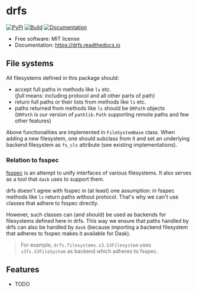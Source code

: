# drfs
[![PyPI](https://img.shields.io/pypi/v/drfs.svg)](https://pypi.python.org/pypi/drfs)
[![Build](https://img.shields.io/travis/datarevenue-berlin/drfs.svg)](https://travis-ci.org/datarevenue-berlin/drfs)
[![Documentation](https://readthedocs.org/projects/drfs/badge/?version=latest)](https://drfs.readthedocs.io/en/latest/?badge=latest)

* Free software: MIT license
* Documentation: https://drfs.readthedocs.io

## File systems

All filesystems defined in this package should:
- accept full paths in methods like `ls` etc.  
  (_full_ means: including protocol and all other parts of path)
- return full paths or their lists from methods like `ls` etc.
- paths returned from methods like `ls`  should be `DRPath` objects  
  (`DRPath` is our version of `pathlib.Path` supporting remote paths 
  and few other features)

Above functionalities are implemented in `FileSystemBase` class. When adding
a new filesystem, one should subclass from it and set an underlying backend
filesystem as `fs_cls` attribute (see existing implementations).

### Relation to fsspec
[fsspec](https://filesystem-spec.readthedocs.io/en/latest/?badge=latest) 
is an attempt to unify interfaces of various filesystems. It also serves 
as a tool that `dask` uses to support them.

drfs doesn't agree with fsspec in (at least) one assumption: in fsspec 
methods like `ls` return paths without protocol. That's why we can't use 
classes that adhere to fsspec directly.

However, such classes can (and should) be used as backends for filesystems 
defined here in drfs. This way we ensure that paths handled by drfs can 
also be handled by `dask` (because importing a backend filesystem that adheres
to fsspec makes it available for Dask). 

>For example, `drfs.filesystems.s3.S3Filesystem`
>uses `s3fs.S3FileSystem` as backend which adheres to fsspec. 


## Features

* TODO



